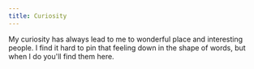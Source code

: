 ```yaml
---
title: Curiosity
---
```

My curiosity has always lead to me to wonderful place and interesting people. I find it hard to pin that feeling down in the shape of words, but when I do you'll find them here.
